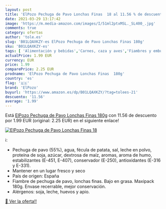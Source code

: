 ```yaml
---
layout: post
title: 'ElPozo Pechuga de Pavo Lonchas Finas  18 al 11.56 % de descuento'
date: 2021-03-29 13:17:42
image: 'https://m.media-amazon.com/images/I/51ml2ptxMSL._SL400_.jpg'
comments: true
category: ofertas
author: 'tole.es'
slug: 'B01LQAXKZY-es ElPozo Pechuga de Pavo Lonchas Finas 180g'
sku: 'B01LQAXKZY-es'
tags: [ 'Alimentación y bebidas','Carnes, caza y aves','Fiambres y embutidos','elpozo','pavo', ]
actualPrice: 1.99 EUR
currency: EUR
price: 1.99
comparePrice: 2.25 EUR
prodname: 'ElPozo Pechuga de Pavo Lonchas Finas  180g'
country: 'es'
flag: '🇪🇸'
brand: 'ElPozo'
buyurl: 'https://www.amazon.es/dp/B01LQAXKZY/?tag=tolees-21'
descuento: '11.56'
average: '1.99'
---
```


Está [ElPozo Pechuga de Pavo Lonchas Finas  180g](https://www.amazon.es/dp/B01LQAXKZY/?tag=tolees-21) con 11.56 de descuento por 1.99 EUR (original: 2.25 EUR) en el siguiente enlace!

[![ElPozo Pechuga de Pavo Lonchas Finas  18](https://m.media-amazon.com/images/I/51ml2ptxMSL._SL400_.jpg)](https://www.amazon.es/dp/B01LQAXKZY/?tag=tolees-21)

ℹ️:

- Pechuga de pavo (55%), agua, fécula de patata, sal, leche en polvo, proteína de soja, azúcar, dextrosa de maíz, aromas, aroma de humo, estabilizantes (E-451, E-407), conservador (E-250), antioxidantes (E-316 y E-331).
- Mantener en un lugar fresco y seco
- País de origen: España
- Fiambre de pechuga de pavo, lonchas finas. Bajo en grasa. Maxipack 180g. Envase recerrable, mejor conservación.
- Alérgenos: soja, leche, huevos y apio.

[🛒 Ver la oferta!!](https://www.amazon.es/dp/B01LQAXKZY/?tag=tolees-21)
